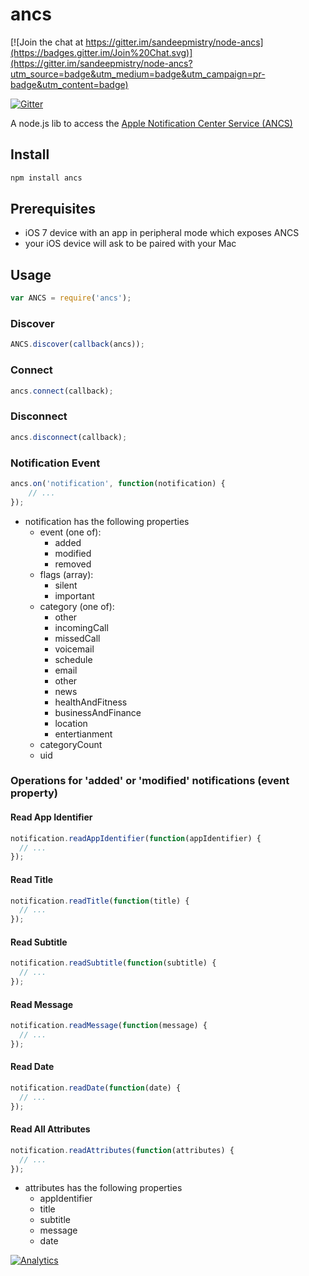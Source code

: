 # ancs

[![Join the chat at https://gitter.im/sandeepmistry/node-ancs](https://badges.gitter.im/Join%20Chat.svg)](https://gitter.im/sandeepmistry/node-ancs?utm_source=badge&utm_medium=badge&utm_campaign=pr-badge&utm_content=badge)

[![Gitter](https://badges.gitter.im/Join%20Chat.svg)](https://gitter.im/sandeepmistry/node-ancs?utm_source=badge&utm_medium=badge&utm_campaign=pr-badge&utm_content=badge)

A node.js lib to access the [Apple Notification Center Service (ANCS)](https://developer.apple.com/library/ios/documentation/CoreBluetooth/Reference/AppleNotificationCenterServiceSpecification/Introduction/Introduction.html)

## Install

```sh
npm install ancs
```

## Prerequisites

 * iOS 7 device with an app in peripheral mode which exposes ANCS
 * your iOS device will ask to be paired with your Mac

## Usage

```javascript
var ANCS = require('ancs');
```

### Discover

```javascript
ANCS.discover(callback(ancs));
```

### Connect

```javascript
ancs.connect(callback);
```

### Disconnect

```javascript
ancs.disconnect(callback);
```

### Notification Event

```javascript
ancs.on('notification', function(notification) {
    // ...
});
```

 * notification has the following properties
   * event (one of):
     * added
     * modified
     * removed
   * flags (array):
     * silent
     * important
   * category (one of):
     * other
     * incomingCall
     * missedCall
     * voicemail
     * schedule
     * email
     * other
     * news
     * healthAndFitness
     * businessAndFinance
     * location
     * entertianment
   * categoryCount
   * uid

### Operations for 'added' or 'modified' notifications (event property)

#### Read App Identifier

```javascript
notification.readAppIdentifier(function(appIdentifier) {
  // ...
});
```

#### Read Title

```javascript
notification.readTitle(function(title) {
  // ...
});
```

#### Read Subtitle

```javascript
notification.readSubtitle(function(subtitle) {
  // ...
});
```

#### Read Message

```javascript
notification.readMessage(function(message) {
  // ...
});
```

#### Read Date
```javascript
notification.readDate(function(date) {
  // ...
});
```

#### Read All Attributes
```javascript
notification.readAttributes(function(attributes) {
  // ...
});
```
 * attributes has the following properties
   * appIdentifier
   * title
   * subtitle
   * message
   * date

[![Analytics](https://ga-beacon.appspot.com/UA-56089547-1/sandeepmistry/node-ancs?pixel)](https://github.com/igrigorik/ga-beacon)
